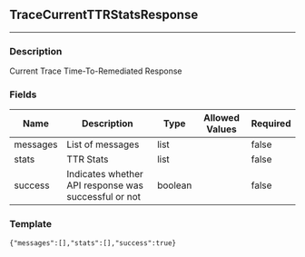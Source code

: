 ## TraceCurrentTTRStatsResponse
---
### Description
Current Trace Time-To-Remediated Response
### Fields
| Name | Description | Type | Allowed Values | Required |
| ---- | ----------- | ---- | -------------- | -------- |
| messages | List of messages | list |  | false |
| stats | TTR Stats | list |  | false |
| success | Indicates whether API response was successful or not | boolean |  | false |
### Template
```
{"messages":[],"stats":[],"success":true}
```
